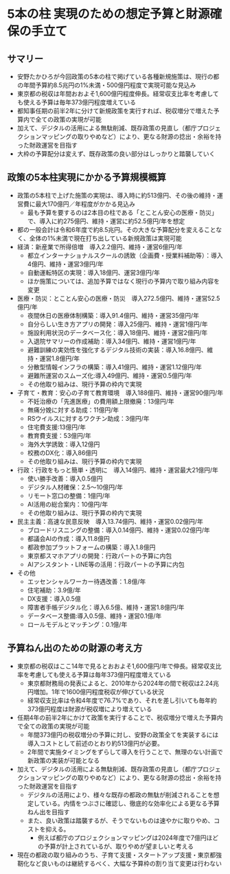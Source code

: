 # 5本の柱 実現のための想定予算と財源確保の手立て

## サマリー

- 安野たかひろが今回政策の5本の柱で掲げている各種新規施策は、現行の都の年間予算約8.5兆円の1%未満・500億円程度で実現可能な見込み
- 東京都の税収は年間おおよそ1,600億円程度伸長。経常収支比率を考慮しても使える予算は毎年373億円程度増えている
- 都知事任期の前半2年に分けて新規政策を実行すれば、税収増分で増えた予算内で全ての政策の実現が可能
- 加えて、デジタルの活用による無駄削減、既存政策の見直し（都庁プロジェクションマッピングの取りやめなど）により、更なる財源の捻出・余裕を持った財政運営を目指す
- 大枠の予算配分は変えず、既存政策の良い部分はしっかりと踏襲していく

## 政策の5本柱実現にかかる予算規模概算

- 政策の5本柱で上げた施策の実現は、導入時に約513億円、その後の維持・運営費に最大170億円／年程度がかかる見込み
    - 最も予算を要するのは2本目の柱である「とことん安心の医療・防災」で、導入に約275億円、維持・運営に約52.5億円/年を想定
- 都の一般会計は令和6年度で約8.5兆円。その大きな予算配分を変えることなく、全体の1%未満で現在打ち出している新規政策は実現可能
- 経済：新産業で所得倍増　導入2.2億円、維持・運営6億円/年
    - 都立インターナショナルスクールの誘致（企画費・授業料補助等）：導入4億円、維持・運営3億円/年
    - 自動運転特区の実現：導入18億円、運営3億円/年
    - ほか施策については、追加予算ではなく現行の予算内で取り組み内容を変更
- 医療・防災：とことん安心の医療・防災　導入272.5億円、維持・運営52.5億円/年
    - 夜間休日の医療体制構築：導入91.4億円、維持・運営35億円/年
    - 自分らしい生き方アプリの開発：導入25億円、維持・運営1億円/年
    - 施設利用状況のデータベース化：導入18億円、維持・運営2億円/年
    - 入退院サマリーの作成補助：導入34億円、維持・運営1億円/年
    - 避難訓練の実効性を強化するデジタル技術の実装：導入16.8億円、維持・運営1.8億円/年
    - 分散型情報インフラの構築：導入41億円、維持・運営1.12億円/年
    - 避難所運営のスムーズ化:導入49億円、維持・運営0.5億円/年
    - その他取り組みは、現行予算の枠内で実現
- 子育て・教育：安心の子育て教育環境　導入188億円、維持・運営90億円/年
    - 不妊治療の「先進医療」の費用額上限撤廃：13億円/年
    - 無痛分娩に対する助成：11億円/年
    - RSウイルスに対するワクチン助成：3億円/年
    - 住宅費支援:13億円/年
    - 教育費支援：53億円/年
    - 海外大学誘致：導入12億円
    - 校務のDX化：導入86億円
    - その他取り組みは、現行予算の枠内で実現
- 行政：行政をもっと簡単・透明に　導入14億円、維持・運営最大21億円/年
    - 使い勝手改善：導入0.5億円
    - デジタル人材確保：2.5～10億円/年
    - リモート窓口の整備：1億円/年
    - AI活用の総合案内：10億円/年
    - その他取り組みは、現行予算の枠内で実現
- 民主主義：高速な民意反映　導入13.74億円、維持・運営0.02億円/年
    - ブロードリスニングの整備：導入0.14億円、維持・運営0.02億円/年
    - 都議会AIの作成：導入11.8億円
    - 都政参加プラットフォームの構築：導入1.8億円
    - 東京都スマホアプリの開発：行政パートの予算に内包
    - AIアシスタント・LINE等の活用：行政パートの予算に内包
- その他
    -  エッセンシャルワーカー待遇改善：1.8億/年
    -  住宅補助：3.9億/年
    -  DX支援：導入0.5億
    -  障害者手帳デジタル化：導入6.5億、維持・運営1.8億円/年
    -  データベース整備:導入0.5億、維持・運営0.1億/年
    -  ロールモデルとマッチング：0.1億/年
     

## 予算ねん出のための財源の考え方

- 東京都の税収はここ14年で見るとおおよそ1,600億円/年で伸長。経常収支比率を考慮しても使える予算は毎年373億円程度増えている
    - 東京都財務局の発表によると、2010年から2024年の間で税収は2.24兆円増加。1年で1600億円程度税収が伸びている状況
    - 経常収支比率は令和4年度で76.7%であり、それを差し引いても毎年約373億円程度は財源が税収増により増えている
- 任期4年の前半2年にかけて政策を実行することで、税収増分で増えた予算内で全ての政策の実現が可能
    - 年間373億円の税収増分の予算に対し、安野の政策全てを実装するには導入コストとして前述のとおり約513億円が必要。
    - 2年間で実施タイミングをずらして導入を行うことで、無理のない計画で新政策の実装が可能となる
- 加えて、デジタルの活用による無駄削減、既存政策の見直し（都庁プロジェクションマッピングの取りやめなど）により、更なる財源の捻出・余裕を持った財政運営を目指す
    - デジタルの活用により、様々な既存の都政の無駄が削減されることを想定している。内情をつぶさに確認し、徹底的な効率化による更なる予算ねん出を目指す
    - また、良い政策は踏襲するが、そうでないものは速やかに取りやめ、コストを抑える。
        - 例えば都庁のプロジェクションマッピングは2024年度で7億円ほどの予算が計上されているが、取りやめが望ましいと考える
- 現在の都政の取り組みのうち、子育て支援・スタートアップ支援・東京都強靭化など良いものは継続するべく、大幅な予算枠の割り当て変更は行わない
